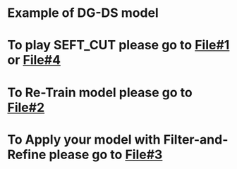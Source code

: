 # Example of DG-DS model

# To play SEFT_CUT please go to [File#1](https://github.com/mrpeerat/SEFR_CUT/blob/master/Notebooks/1.SEFR_CUT%20example.ipynb) or [File#4](4.SEFR_CUT-example-colab.ipynb)

# To Re-Train model please go to [File#2](https://github.com/mrpeerat/SEFR_CUT/blob/master/Notebooks/2.Train_DS_model.ipynb)

# To Apply your model with Filter-and-Refine please go to [File#3](https://github.com/mrpeerat/SEFR_CUT/blob/master/Notebooks/3.Stacked%20Model%20Example.ipynb)
